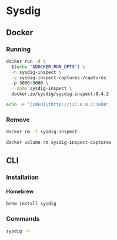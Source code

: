 # Sysdig

## Docker

### Running

```sh
docker run -d \
  $(echo "$DOCKER_RUN_OPTS") \
  -h sysdig-inspect \
  -v sysdig-inspect-captures:/captures
  -p 3000:3000 \
  --name sysdig-inspect \
  docker.io/sysdig/sysdig-inspect:0.4.2
```

```sh
echo -e '[INFO]\thttp://127.0.0.1:3000'
```

### Remove

```sh
docker rm -f sysdig-inspect

docker volume rm sysdig-inspect-captures
```

## CLI

### Installation

#### Homebrew

```sh
brew install sysdig
```

### Commands

```sh
sysdig -h
```
